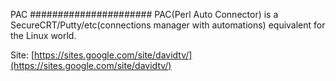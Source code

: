 PAC
######################
PAC(Perl Auto Connector) is a SecureCRT/Putty/etc(connections manager with automations) equivalent for the Linux world.

Site: [https://sites.google.com/site/davidtv/](https://sites.google.com/site/davidtv/)
